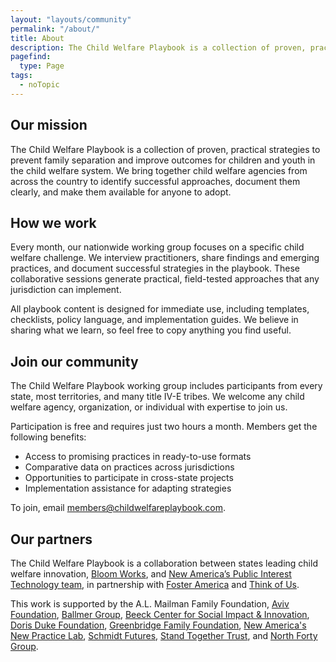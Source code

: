 ```yaml
---
layout: "layouts/community"
permalink: "/about/"
title: About
description: The Child Welfare Playbook is a collection of proven, practical strategies to prevent family separation and improve outcomes for children and youth in the child welfare system. We bring together child welfare agencies from across the country to identify successful approaches, document them clearly, and make them available for anyone to adopt.
pagefind:
  type: Page
tags:
  - noTopic
---
```


## Our mission

The Child Welfare Playbook is a collection of proven, practical strategies to prevent family separation and improve outcomes for children and youth in the child welfare system. We bring together child welfare agencies from across the country to identify successful approaches, document them clearly, and make them available for anyone to adopt.

## How we work

Every month, our nationwide working group focuses on a specific child welfare challenge. We interview practitioners, share findings and emerging practices, and document successful strategies in the playbook. These collaborative sessions generate practical, field-tested approaches that any jurisdiction can implement.

All playbook content is designed for immediate use, including templates, checklists, policy language, and implementation guides. We believe in sharing what we learn, so feel free to copy anything you find useful.

## Join our community

The Child Welfare Playbook working group includes participants from every state, most territories, and many title IV-E tribes. We welcome any child welfare agency, organization, or individual with expertise to join us.

Participation is free and requires just two hours a month. Members get the following benefits:

* Access to promising practices in ready-to-use formats
* Comparative data on practices across jurisdictions
* Opportunities to participate in cross-state projects
* Implementation assistance for adapting strategies

To join, email [members@childwelfareplaybook.com](mailto:members@childwelfareplaybook.com).

## Our partners

The Child Welfare Playbook is a collaboration between states leading child welfare innovation, [Bloom Works](https://bloomworks.digital/), and [New America’s Public Interest Technology team](https://www.newamerica.org/pit/), in partnership with [Foster America](https://www.foster-america.org/) and [Think of Us](https://www.thinkof-us.org/).

This work is supported by the A.L. Mailman Family Foundation, [Aviv Foundation](https://www.avivfoundation.org/), [Ballmer Group](https://www.ballmergroup.org/), [Beeck Center for Social Impact & Innovation](https://beeckcenter.georgetown.edu), [Doris Duke Foundation](https://www.dorisduke.org/), [Greenbridge Family Foundation](https://www.greenbridge.foundation/), [New America's New Practice Lab](https://www.newamerica.org/new-practice-lab/), [Schmidt Futures](https://www.schmidtfutures.com), [Stand Together Trust](https://standtogether.org), and [North Forty Group](https://raikesfoundation.org).